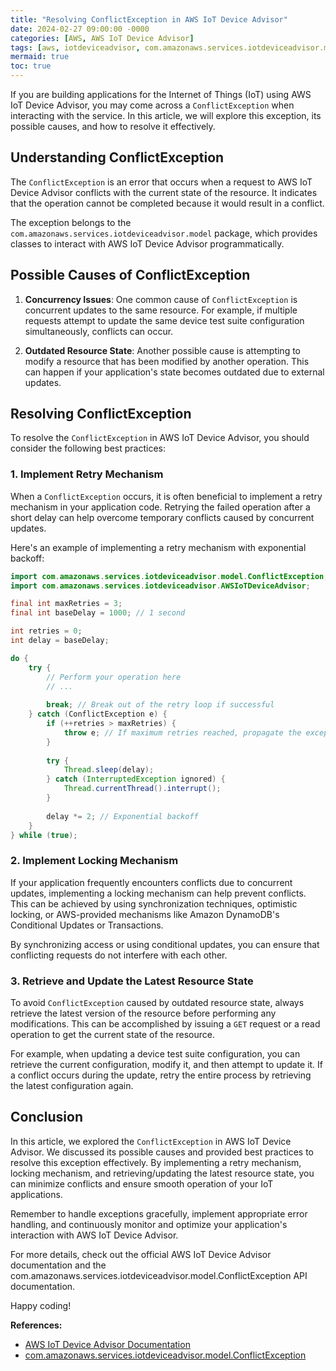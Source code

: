 ```yaml
---
title: "Resolving ConflictException in AWS IoT Device Advisor"
date: 2024-02-27 09:00:00 -0000
categories: [AWS, AWS IoT Device Advisor]
tags: [aws, iotdeviceadvisor, com.amazonaws.services.iotdeviceadvisor.model]
mermaid: true
toc: true
---
```



If you are building applications for the Internet of Things (IoT) using AWS IoT Device Advisor, you may come across a `ConflictException` when interacting with the service. In this article, we will explore this exception, its possible causes, and how to resolve it effectively.

## Understanding ConflictException

The `ConflictException` is an error that occurs when a request to AWS IoT Device Advisor conflicts with the current state of the resource. It indicates that the operation cannot be completed because it would result in a conflict.

The exception belongs to the `com.amazonaws.services.iotdeviceadvisor.model` package, which provides classes to interact with AWS IoT Device Advisor programmatically.

## Possible Causes of ConflictException

1. **Concurrency Issues**: One common cause of `ConflictException` is concurrent updates to the same resource. For example, if multiple requests attempt to update the same device test suite configuration simultaneously, conflicts can occur.

2. **Outdated Resource State**: Another possible cause is attempting to modify a resource that has been modified by another operation. This can happen if your application's state becomes outdated due to external updates.

## Resolving ConflictException

To resolve the `ConflictException` in AWS IoT Device Advisor, you should consider the following best practices:

### 1. Implement Retry Mechanism

When a `ConflictException` occurs, it is often beneficial to implement a retry mechanism in your application code. Retrying the failed operation after a short delay can help overcome temporary conflicts caused by concurrent updates.

Here's an example of implementing a retry mechanism with exponential backoff:

```java
import com.amazonaws.services.iotdeviceadvisor.model.ConflictException;
import com.amazonaws.services.iotdeviceadvisor.AWSIoTDeviceAdvisor;

final int maxRetries = 3;
final int baseDelay = 1000; // 1 second

int retries = 0;
int delay = baseDelay;

do {
    try {
        // Perform your operation here
        // ...
        
        break; // Break out of the retry loop if successful
    } catch (ConflictException e) {
        if (++retries > maxRetries) {
            throw e; // If maximum retries reached, propagate the exception
        }
        
        try {
            Thread.sleep(delay);
        } catch (InterruptedException ignored) {
            Thread.currentThread().interrupt();
        }
        
        delay *= 2; // Exponential backoff
    }
} while (true);
```

### 2. Implement Locking Mechanism

If your application frequently encounters conflicts due to concurrent updates, implementing a locking mechanism can help prevent conflicts. This can be achieved by using synchronization techniques, optimistic locking, or AWS-provided mechanisms like Amazon DynamoDB's Conditional Updates or Transactions.

By synchronizing access or using conditional updates, you can ensure that conflicting requests do not interfere with each other.

### 3. Retrieve and Update the Latest Resource State

To avoid `ConflictException` caused by outdated resource state, always retrieve the latest version of the resource before performing any modifications. This can be accomplished by issuing a `GET` request or a read operation to get the current state of the resource.

For example, when updating a device test suite configuration, you can retrieve the current configuration, modify it, and then attempt to update it. If a conflict occurs during the update, retry the entire process by retrieving the latest configuration again.

## Conclusion

In this article, we explored the `ConflictException` in AWS IoT Device Advisor. We discussed its possible causes and provided best practices to resolve this exception effectively. By implementing a retry mechanism, locking mechanism, and retrieving/updating the latest resource state, you can minimize conflicts and ensure smooth operation of your IoT applications.

Remember to handle exceptions gracefully, implement appropriate error handling, and continuously monitor and optimize your application's interaction with AWS IoT Device Advisor.

For more details, check out the official AWS IoT Device Advisor documentation and the com.amazonaws.services.iotdeviceadvisor.model.ConflictException API documentation.

Happy coding!

**References:**
- [AWS IoT Device Advisor Documentation](https://docs.aws.amazon.com/deviceadvisor/)
- [com.amazonaws.services.iotdeviceadvisor.model.ConflictException](https://docs.aws.amazon.com/AWSJavaSDK/latest/javadoc/com/amazonaws/services/iotdeviceadvisor/model/ConflictException.html)